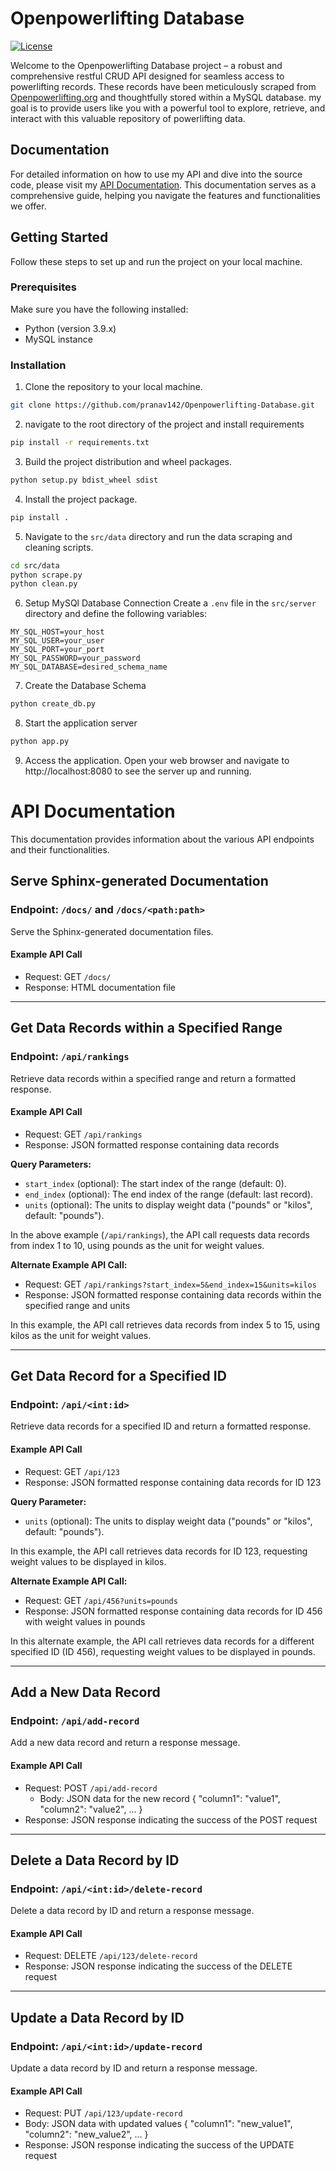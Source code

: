 # Openpowerlifting Database
[![License](https://img.shields.io/badge/license-MIT-blue.svg)](https://github.com/YourUsername/YourRepoName/blob/master/LICENSE)

Welcome to the Openpowerlifting Database project – a robust and comprehensive restful CRUD API designed for seamless access to powerlifting records. These records have been meticulously scraped from [Openpowerlifting.org](https://www.openpowerlifting.org/) and thoughtfully stored within a MySQL database. my goal is to provide users like you with a powerful tool to explore, retrieve, and interact with this valuable repository of powerlifting data.

## Documentation
For detailed information on how to use my API and dive into the source code, please visit my [API Documentation](https://openpowerlifting-server.orangebush-9d08bf9d.westus2.azurecontainerapps.io/docs/). This documentation serves as a comprehensive guide, helping you navigate the features and functionalities we offer.

## Getting Started

Follow these steps to set up and run the project on your local machine.

### Prerequisites

Make sure you have the following installed:

- Python (version 3.9.x)
- MySQL instance

### Installation

1. Clone the repository to your local machine.

```bash
git clone https://github.com/pranav142/Openpowerlifting-Database.git
```

2. navigate to the root directory of the project and install requirements
```bash
pip install -r requirements.txt
```

3. Build the project distribution and wheel packages.
```bash
python setup.py bdist_wheel sdist
```

4. Install the project package.
```bash
pip install .
```

5. Navigate to the `src/data` directory and run the data scraping and cleaning scripts.
```bash
cd src/data
python scrape.py
python clean.py
```

6. Setup MySQl Database Connection
Create a `.env` file in the `src/server` directory and define the following variables:
```.env
MY_SQL_HOST=your_host
MY_SQL_USER=your_user
MY_SQL_PORT=your_port
MY_SQL_PASSWORD=your_password
MY_SQL_DATABASE=desired_schema_name
```

7. Create the Database Schema
```bash
python create_db.py
```

8. Start the application server
```bash
python app.py
```

9. Access the application.
Open your web browser and navigate to http://localhost:8080 to see the server up and running.

# API Documentation

This documentation provides information about the various API endpoints and their functionalities.

## Serve Sphinx-generated Documentation

### Endpoint: `/docs/` and `/docs/<path:path>`

Serve the Sphinx-generated documentation files.

#### Example API Call

- Request: GET `/docs/`
- Response: HTML documentation file

---

## Get Data Records within a Specified Range

### Endpoint: `/api/rankings`

Retrieve data records within a specified range and return a formatted response.

#### Example API Call

- Request: GET `/api/rankings`
- Response: JSON formatted response containing data records

**Query Parameters:**

- `start_index` (optional): The start index of the range (default: 0).
- `end_index` (optional): The end index of the range (default: last record).
- `units` (optional): The units to display weight data ("pounds" or "kilos", default: "pounds").  
  
In the above example (`/api/rankings`), the API call requests data records from index 1 to 10, using pounds as the unit for weight values.

**Alternate Example API Call:**

- Request: GET `/api/rankings?start_index=5&end_index=15&units=kilos`
- Response: JSON formatted response containing data records within the specified range and units

In this example, the API call retrieves data records from index 5 to 15, using kilos as the unit for weight values.

---

## Get Data Record for a Specified ID

### Endpoint: `/api/<int:id>`

Retrieve data records for a specified ID and return a formatted response.

#### Example API Call

- Request: GET `/api/123`
- Response: JSON formatted response containing data records for ID 123
  
**Query Parameter:**

- `units` (optional): The units to display weight data ("pounds" or "kilos", default: "pounds").

In this example, the API call retrieves data records for ID 123, requesting weight values to be displayed in kilos.

**Alternate Example API Call:**

- Request: GET `/api/456?units=pounds`
- Response: JSON formatted response containing data records for ID 456 with weight values in pounds

In this alternate example, the API call retrieves data records for a different specified ID (ID 456), requesting weight values to be displayed in pounds.

---

## Add a New Data Record

### Endpoint: `/api/add-record`

Add a new data record and return a response message.

#### Example API Call

- Request: POST `/api/add-record`
  - Body: JSON data for the new record
    {
    "column1": "value1",
    "column2": "value2",
    ...
    }
- Response: JSON response indicating the success of the POST request

---

## Delete a Data Record by ID

### Endpoint: `/api/<int:id>/delete-record`

Delete a data record by ID and return a response message.

#### Example API Call

- Request: DELETE `/api/123/delete-record`
- Response: JSON response indicating the success of the DELETE request

---

## Update a Data Record by ID

### Endpoint: `/api/<int:id>/update-record`

Update a data record by ID and return a response message.

#### Example API Call

- Request: PUT `/api/123/update-record`
- Body: JSON data with updated values
    {
    "column1": "new_value1",
    "column2": "new_value2",
    ...
    }
- Response: JSON response indicating the success of the UPDATE request
